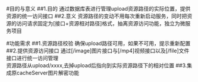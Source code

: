 #目的与意义
##1.目的
通过数据库表进行管理upload资源路径的实际位置，提供资源的统一访问接口
##2.意义
资源路径的变动不用每次重新启动服务，同时把资源的访问请求固定为[接口+资源相对路径]格式，抽离资源访问功能，独立为微服务项目

#功能需求
##1.资源路径校验
确保upload路径可用，如果不可用，提示重新配置
##2.提供资源访问接口
通过[/image]图片接口与[/mp4]视频接口以及[/file]文件接口进行统一访问管理  
资源路径从upload/xxxx,去掉upload后指向到实际资源路径下的相对位置
##3.集成原cacheServer图片解密功能